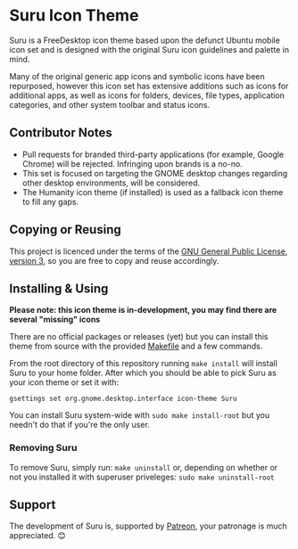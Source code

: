 Suru Icon Theme
================

Suru is a FreeDesktop icon theme based upon the defunct Ubuntu mobile icon set and is designed with the original Suru icon guidelines and palette in mind.

Many of the original generic app icons and symbolic icons have been repurposed, however this icon set has extensive additions such as icons for additional apps, as well as icons for folders, devices, file types, application categories, and other system toolbar and status icons.

## Contributor Notes

 - Pull requests for branded third-party applications (for example, Google Chrome) will be rejected. Infringing upon brands is a no-no.
 - This set is focused on targeting the GNOME desktop changes regarding other desktop environments, will be considered.
 - The Humanity icon theme (if installed) is used as a fallback icon theme to fill any gaps.

## Copying or Reusing

This project is licenced under the terms of the [GNU General Public License, version 3](https://www.gnu.org/licenses/gpl-3.0.txt), so you are free to copy and reuse accordingly.

## Installing & Using

**Please note: this icon theme is in-development, you may find there are several "missing" icons**

There are no official packages or releases (yet) but you can install this theme from source with the provided [Makefile](/Makefile) and a few commands.

From the root directory of this repository running `make install` will install Suru to your home folder. After which you should be able to pick Suru as your icon theme or set it with:

    gsettings set org.gnome.desktop.interface icon-theme Suru

You can install Suru system-wide with `sudo make install-root` but you needn't do that if you're the only user.

### Removing Suru

To remove Suru, simply run: `make uninstall` or, depending on whether or not you installed it with superuser priveleges: `sudo make uninstall-root` 

## Support

The development of Suru is, supported by [Patreon](http://patreon.com/snwh/), your patronage is much appreciated. &#x1F60A;


